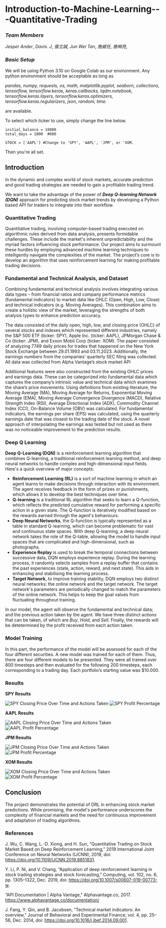 # Introduction-to-Machine-Learning---Quantitative-Trading
### *Team Members*
*Jesper Ander*,
*Davis. J*,
*張立誠*,
*Jun Wei Tan*,
*施威任*,
*施哨亮*,

### *Basic Setup*

We will be using Python 3.10 on Google Colab as our environment. Any python environment should be acceptable as long as 

*pandas, numpy, requests, os, math, matplotlib.pyplot, seaborn, collections, tensorflow, tensorflow.keras, keras.callbacks, tqdm.notebook, tensorflow.keras.layers, tensorflow.keras.optimizers, tensorflow.keras.regularizers, json, random, time.*

are available.

To select which ticker to use, simply change the line below.
```
initial_balance = 10000
total_days = 1000  #600

STOCK = ['AAPL'] #Change to 'SPY', 'AAPL', 'JPM', or 'XOM.
```
Then you're all set.

## Introduction
In the dynamic and complex world of stock markets, accurate prediction and good trading strategies are needed to gain a profitable trading trend.

We want to take the advantage of the power of ***Deep Q-learning Network (DQN)*** approach for predicting stock market trends by developing a Python based API for traders to integrate into their workflow.

### Quantitative Trading
Quantitative trading, involving computer-based trading executed on algorithmic rules derived from data analysis, presents formidable challenges. These include the market's inherent unpredictability and the myriad factors influencing stock performance. Our project aims to surmount these hurdles by employing advanced machine learning techniques to intelligently navigate the complexities of the market. The project’s core is to develop an algorithm that uses reinforcement learning for making profitable trading decisions.

### Fundamental and Technical Analysis, and Dataset
Combining fundamental and technical analysis involves integrating various data types – from financial ratios and company performance metrics (fundamental indicators) to market data like OHLC (Open, High, Low, Close) and technical indicators (e.g. Moving Averages). This combination aims to create a holistic view of the market, leveraging the strengths of both analysis types to enhance prediction accuracy.

The data consisted of the daily open, high, low, and closing price (OHLC) of several stocks and indexes which represented different industries, namely the S&P 500 ETF (ticker: SPY), Apple Inc. (ticker: AAPL), JPMorgan Chase & Co (ticker: JPM), and Exxon Mobil Corp (ticker: XOM). The paper consisted of analyzing 7749 daily prices for trades that happened on the New York Stock Exchange between 29.01.1993 and 03.11.2023. Additionally, the earnings numbers from the companies’ quarterly SEC filing was collected. All data was collected from Alpha Vantage’s stock market API 

Additional features were also constructed from the existing OHLC prices and earnings data. These can be categorized into fundamental data which captures the company’s intrinsic value and technical data which examines the share’s price movements. Using definitions from existing literature, the Moving Average (MA), Moving Average for Returns, Exponential Moving Average (EMA), Moving Average Convergence Divergence (MACD), Relative Strength Index (RSI), Average Directional Index (ADX), Commodity Channel Index (CCI), On-Balance Volume (OBV) was calculated. For fundamental indicators, the earnings per share (EPS) was calculated, using the quarterly earnings date that was closest to the trading date of the stock. A novel approach of interpolating the earnings was tested but not used as there was no noticeable improvement to the prediction results.

### Deep Q Learning

**Deep Q-Learning (DQN)** is a reinforcement learning algorithm that combines Q-learning, a traditional reinforcement learning method, and deep neural networks to handle complex and high-dimensional input fields. Here's a quick overview of major concepts:
- **Reinforcement Learning (RL)** is a sort of machine learning in which an agent learns to make decisions through interaction with its environment. The agent receives feedback in the form of prizes or punishments, which allows it to develop the best techniques over time.
- **Q-learning** is a traditional RL algorithm that seeks to learn a Q-function, which reflects the predicted cumulative reward for performing a specific action in a given state. The Q-function is iteratively modified based on the rewards earned through the agent's behaviours.
- **Deep Neural Networks**, the Q-function is typically represented as a table in standard Q-learning, which can become problematic for vast and continuous state spaces. With deep Q-learning, a deep neural network takes the role of the Q-table, allowing the model to handle input spaces that are complicated and high-dimensional, such as photographs.
- **Experience Replay** is used to break the temporal connections between successive data, DQN employs experience replay. During the learning process, it randomly selects samples from a replay buffer that contains the past experiences (state, action, reward, and next state). This aids in enhancing and stabilising the learning process.
- **Target Network**, to improve training stability, DQN employs two distinct neural networks: the online network and the target network. The target network's parameters are periodically changed to match the parameters of the online network. This helps to keep the goal values from fluctuating throughout training.

In our model, the agent will observe the fundamental and technical data; and the previous action taken by the agent.
We have three distinct actions that can be taken, of which are *Buy*, *Hold*, and *Sell*.
Finally, the rewards will be detetermined by the profit received from each action taken.


### Model Training
In this part, the performance of the model will be assessed for each of the four different securities.  A new model was trained for each of them. Thus, there are four different models to be presented. They were all trained over 800 timesteps and then evaluated for the following 200 timesteps, each corresponding to a trading day. Each portfolio’s starting value was $10.000.

### Results
**SPY Results**

![SPY Closing Price Over Time and Actions Taken](/results/SPY1.png)
![SPY Profit Percentage](/results/SPY2.png)


**AAPL Results**

![AAPL Closing Price Over Time and Actions Taken](/results/AAPL1.png)
![AAPL Profit Percentage](/results/AAPL2.png)

**JPM Results**

![JPM Closing Price Over Time and Actions Taken](/results/JPM1.png)
![JPM Profit Percentage](/results/JPM2.png)

**XOM Results**

![XOM Closing Price Over Time and Actions Taken](/results/XOM1.png)
![XOM Profit Percentage](/results/XOM2.png)

## Conclusion
The project demonstrates the potential of DRL in enhancing stock market predictions. While promising, the model's performance underscores the complexity of financial markets and the need for continuous improvement and adaptation of trading algorithms.

### References
J. Wu, C. Wang, L.-D. Xiong, and H. Sun, “Quantitative Trading on Stock Market Based on Deep Reinforcement Learning,” 2019 International Joint Conference on Neural Networks (IJCNN), 2019, doi: https://doi.org/10.1109/IJCNN.2019.8851831.

Y. Li, P. Ni, and V. Chang, “Application of deep reinforcement learning in stock trading strategies and stock forecasting,” Computing, vol. 102, no. 6, pp. 1305–1322, Dec. 2019, doi: https://doi.org/10.1007/s00607-019-00773-w.

“API Documentation | Alpha Vantage,” Alphavantage.co, 2017. https://www.alphavantage.co/documentation/

J. Fang, Y. Qin, and B. Jacobsen, “Technical market indicators: An overview,” Journal of Behavioral and Experimental Finance, vol. 4, pp. 25–56, Dec. 2014, doi: https://doi.org/10.1016/j.jbef.2014.09.001.
